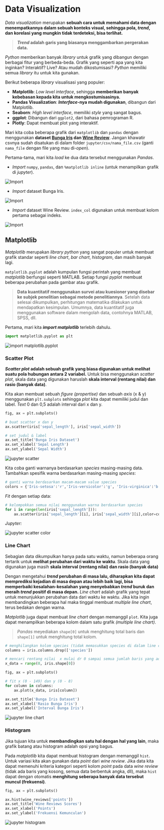 # Data Visualization

*Data visualization* merupakan **sebuah cara untuk memahami data dengan menempatkannya dalam sebuah konteks visual, sehingga pola, *trend*, dan korelasi yang mungkin tidak terdeteksi, bisa terlihat.**

> ***Trend* adalah garis yang biasanya menggambarkan pergerakan data.**

*Python* memberikan banyak *library* untuk grafik yang dibangun dengan berbagai fitur yang berbeda-beda. Grafik yang seperti apa yang kita inginkan? Interaktif? Live? Atau mudah dikostumisasi? *Python* memiliki semua *library* itu untuk kita gunakan.

Berikut beberapa *library* visualisasi yang populer:

- **Matplotlib**: *Low level interface*, sehingga **memberikan banyak kebebasan kepada kita untuk mengkostumisasinya.**
- **Pandas Visualization**: ***Interface*-nya mudah digunakan**, dibangun dari Matplotlib.
- **Seaborn**: *High level interface*, memiliki *style* yang sangat bagus.
- **ggplot**: Dibangun dari `ggplot2`, dari bahasa pemrograman R.
- **Plotly**: Dapat membuat plot yang interaktif.

Mari kita coba beberapa grafik dari `matplotlib` dan `pandas` dengan menggunakan **dataset [Bunga Iris](https://www.kaggle.com/arshid/iris-flower-dataset/download) dan [Wine Review](https://www.kaggle.com/zynicide/wine-reviews)**. Jangan khawatir csvnya sudah disatukan di dalam folder `jupyter/csv/nama_file.csv` (ganti `nama_file` dengan file yang mau di-*open*).

Pertama-tama, mari kita *load* ke dua data tersebut menggunakan *Pandas*.

- *Import* `numpy`, `pandas`, dan `%matplotlib inline` (untuk menampilkan grafik di *jupyter*).

![Import](img/1/1.png)

- *Import* dataset Bunga Iris.

![Import](img/1/2.png)

- *Import* dataset Wine Review. `index_col` digunakan untuk membuat kolom pertama sebagai indeks. 

![Import](img/1/3.png)

## Matplotlib

*Matplotlib* merupakan *library python* yang sangat populer untuk membuat grafik standar seperti *line chart*, *bar chart*, *histogram*, dan masih banyak lagi.

`matplotlib.pyplot` adalah kumpulan fungsi perintah yang membuat *matplotlib* berfungsi seperti MATLAB. Setiap fungsi *pyplot* membuat beberapa perubahan pada gambar atau grafik.

> **Data kuantitatif menggunakan survei atau kuesioner yang disebar ke subjek penelitian sebagai metode penelitiannya**. Setelah data selesai dikumpulkan, perhitungan matematika dilakukan untuk mendapatkan kesimpulan. Umumnya, data kuantitatif juga menggunakan software dalam mengolah data, contohnya MATLAB, SPSS, dll.

Pertama, mari kita ***import matplotlib*** terlebih dahulu.

```py
import matplotlib.pyplot as plt
```

![import matplotlib.pyplot](img/1/4.png)

### Scatter Plot

***Scatter plot* adalah sebuah grafik yang biasa digunakan untuk melihat suatu pola hubungan antara 2 variabel.** Untuk bisa menggunakan *scatter plot*, skala data yang digunakan haruslah **skala interval (rentang nilai) dan rasio (banyak data)**.

Kita akan membuat sebuah *figure* *(propertise)* dan sebuah *axis* (x & y) menggunakan `plt.subplots` sehingga *plot* kita dapat memiliki judul dan label. *Text* 0 dan 0,5 adalah interval dari x dan y.

```py
fig, ax = plt.subplots()

# buat scatter x dan y
ax.scatter(iris['sepal_length'], iris['sepal_width'])

# set judul & label
ax.set_title('Bunga Iris Dataset')
ax.set_xlabel('Sepal Length')
ax.set_ylabel('Sepal Width')
```

![jupyter scatter](img/1/5.png)

Kita coba ganti warnanya berdasarkan *species* masing-masing data. Tambahkan spesifik warna berdasarkan masing-masing *species*:

```py
# ganti warna berdasarkan macam-macam value species
colors = {'Iris-setosa':'r','Iris-versicolor':'g', 'Iris-virginica':'b'}
```

*Fit* dengan setiap data:

```py
# kelompokkan semua nilai menggunakan warna berdasarkan species
for i in range(len(iris['sepal_length'])):
    ax.scatter(iris['sepal_length'][i], iris['sepal_width'][i],color=colors[iris['species'][i]])
```

*Jupyter:*

![jupyter scatter color](img/1/6.png)

### Line Chart

Sebagian data dikumpulkan hanya pada satu waktu, namun beberapa orang tertarik untuk **melihat perubahan dari waktu ke waktu**. Skala data yang digunakan juga masih **skala interval (rentang nilai) dan rasio (banyak data)**

Dengan mengetahui ***trend* perubahan di masa lalu, diharapkan kita dapat memprediksi kejadian di masa depan atau lebih baik lagi, bisa memperbaiki kesalahan-kesalahan yang menyebabkan *trend* buruk dan meraih *trend* positif di masa depan.** *Line chart* adalah grafik yang tepat untuk menunjukkan perubahan data dari waktu ke waktu. Jika kita ingin membandingkan beberapa hal maka tinggal membuat *multiple line chart*, terus bedakan dengan warna.

*Matplotlib* juga dapat membuat *line chart* dengan memanggil `plot`. Kita juga dapat menampilkan beberapa kolom dalam satu grafik *(multiple line chart)*.

> *Pandas* meyediakan `shape[0]` untuk menghitung total baris dan `shape[1]` untuk menghitung total kolom.

```py
# menghilangkan kolom species (tidak memasukkan species di dalam line chart)
columns = iris.columns.drop(['species'])

# mencari rentang nilai  x mulai dr 0 sampai semua jumlah baris yang ada
x_data = range(0, iris.shape[0])

fig, ax = plt.subplots()

# fit x (0 - 149) dan y (0 - 8)
for column in columns:
    ax.plot(x_data, iris[column])

ax.set_title('Bunga Iris Dataset')
ax.set_xlabel('Rasio Bunga Iris')
ax.set_ylabel('Interval Bunga Iris')
```

![jupyter line chart](img/1/7.png)

### Histogram

Jika tujuan kita untuk **membandingkan satu hal dengan hal yang lain**, maka grafik batang atau histogram adalah opsi yang bagus.

Pada *matplotlib* kita dapat membuat histogram dengan memanggil `hist`. Untuk variasi kita akan gunakan data *point* dari *wine review*. Jika data kita dapat memenuhi kriteria kategori seperti kolom *point* pada data *wine review* (tidak ada baris yang kosong, semua data berbentuk angka, dll), maka `hist` dapat dengan otomatis **menghitung seberapa banyak data tersebut muncul (frekuensi)**.

```py
fig, ax = plt.subplots()

ax.hist(wine_reviews['points'])
ax.set_title('Wine Reviews Scores')
ax.set_xlabel('Points')
ax.set_ylabel('Frekuensi Kemunculan')
```

![jupyter histogram](img/1/8.png)
